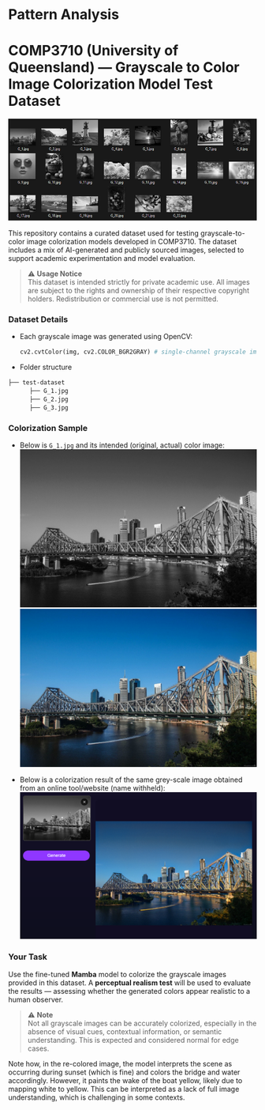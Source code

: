 # Pattern Analysis

# COMP3710 (University of Queensland) — Grayscale to Color Image Colorization Model Test Dataset  

![Sample Image](assets/Greyscale_samples.png)

This repository contains a curated dataset used for testing grayscale-to-color image colorization models developed in COMP3710. 
The dataset includes a mix of AI-generated and publicly sourced images, selected to support academic experimentation and model evaluation.

> ⚠️ **Usage Notice**  
This dataset is intended strictly for private academic use. All images are subject to the rights and ownership of their respective copyright holders. Redistribution or commercial use is not permitted.

### Dataset Details

- Each grayscale image was generated using OpenCV:
  ```python
  cv2.cvtColor(img, cv2.COLOR_BGR2GRAY) # single-channel grayscale image


- Folder structure
```bash
├── test-dataset
      ├── G_1.jpg
      ├── G_2.jpg
      ├── G_3.jpg
```


### Colorization Sample

- Below is `G_1.jpg` and its intended (original, actual) color image:  
  ![Sample Grayscale Image](test-dataset/G_1.jpg)  
  ![Sample Color Image](assets/C_1.jpg)

- Below is a colorization result of the same grey-scale image obtained from an online tool/website (name withheld):  
  ![Sample Colorization](assets/Colorization.png)
  
### Your Task

Use the fine-tuned **Mamba** model to colorize the grayscale images provided in this dataset.
A **perceptual realism test** will be used to evaluate the results — assessing whether the generated colors appear realistic to a human observer.

> ⚠️ **Note**  
Not all grayscale images can be accurately colorized, especially in the absence of visual cues, contextual information, or semantic understanding. This is expected and considered normal for edge cases.

Note how, in the re-colored image, the model interprets the scene as occurring during sunset (which is fine) and colors the bridge and water accordingly. However, it paints the wake of the boat yellow, likely due to mapping white to yellow. This can be interpreted as a lack of full image understanding, which is challenging in some contexts.

